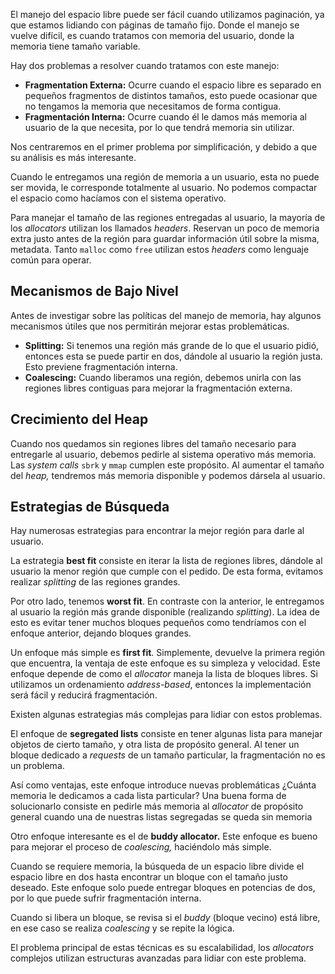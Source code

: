 El manejo del espacio libre puede ser fácil cuando utilizamos paginación, ya que estamos lidiando con páginas de tamaño fijo. Donde el manejo se vuelve difícil, es cuando tratamos con memoria del usuario, donde la memoria tiene tamaño variable.

Hay dos problemas a resolver cuando tratamos con este manejo:

- **Fragmentation Externa:** Ocurre cuando el espacio libre es separado en pequeños fragmentos de distintos tamaños, esto puede ocasionar que no tengamos la memoria que necesitamos de forma contigua.
- **Fragmentación Interna:** Ocurre cuando él le damos más memoria al usuario de la que necesita, por lo que tendrá memoria sin utilizar.

Nos centraremos en el primer problema por simplificación, y debido a que su análisis es más interesante.

Cuando le entregamos una región de memoria a un usuario, esta no puede ser movida, le corresponde totalmente al usuario. No podemos compactar el espacio como hacíamos con el sistema operativo.

Para manejar el tamaño de las regiones entregadas al usuario, la mayoría de los *allocators* utilizan los llamados *headers*. Reservan un poco de memoria extra justo antes de la región para guardar información útil sobre la misma, metadata. Tanto `malloc` como `free` utilizan estos *headers* como lenguaje común para operar.

## Mecanismos de Bajo Nivel

Antes de investigar sobre las políticas del manejo de memoria, hay algunos mecanismos útiles que nos permitirán mejorar estas problemáticas.

- **Splitting:** Si tenemos una región más grande de lo que el usuario pidió, entonces esta se puede partir en dos, dándole al usuario la región justa. Esto previene fragmentación interna.
- **Coalescing:** Cuando liberamos una región, debemos unirla con las regiones libres contiguas para mejorar la fragmentación externa.

## Crecimiento del Heap

Cuando nos quedamos sin regiones libres del tamaño necesario para entregarle al usuario, debemos pedirle al sistema operativo más memoria. Las *system calls* `sbrk` y `mmap` cumplen este propósito. Al aumentar el tamaño del *heap,* tendremos más memoria disponible y podemos dársela al usuario.

## Estrategias de Búsqueda

Hay numerosas estrategias para encontrar la mejor región para darle al usuario.

La estrategia **best fit** consiste en iterar la lista de regiones libres, dándole al usuario la menor región que cumple con el pedido. De esta forma, evitamos realizar *splitting* de las regiones grandes.

Por otro lado, tenemos **worst fit**. En contraste con la anterior, le entregamos al usuario la región más grande disponible (realizando *splitting*). La idea de esto es evitar tener muchos bloques pequeños como tendríamos con el enfoque anterior, dejando bloques grandes.

Un enfoque más simple es **first fit**. Simplemente, devuelve la primera región que encuentra, la ventaja de este enfoque es su simpleza y velocidad. Este enfoque depende de como el *allocator* maneja la lista de bloques libres. Si utilizamos un ordenamiento *address-based*, entonces la implementación será fácil y reducirá fragmentación.

Existen algunas estrategias más complejas para lidiar con estos problemas.

El enfoque de **segregated lists** consiste en tener algunas lista para manejar objetos de cierto tamaño, y otra lista de propósito general. Al tener un bloque dedicado a *requests* de un tamaño particular, la fragmentación no es un problema.

Así como ventajas, este enfoque introduce nuevas problemáticas ¿Cuánta memoria le dedicamos a cada lista particular? Una buena forma de solucionarlo consiste en pedirle más memoria al *allocator* de propósito general cuando una de nuestras listas segregadas se queda sin memoria

Otro enfoque interesante es el de **buddy allocator.** Este enfoque es bueno para mejorar el proceso de *coalescing,* haciéndolo más simple.

Cuando se requiere memoria, la búsqueda de un espacio libre divide el espacio libre en dos hasta encontrar un bloque con el tamaño justo deseado. Este enfoque solo puede entregar bloques en potencias de dos, por lo que puede sufrir fragmentación interna.

Cuando si libera un bloque, se revisa si el *buddy* (bloque vecino) está libre, en ese caso se realiza *coalescing* y se repite la lógica.

El problema principal de estas técnicas es su escalabilidad, los *allocators* complejos utilizan estructuras avanzadas para lidiar con este problema.
